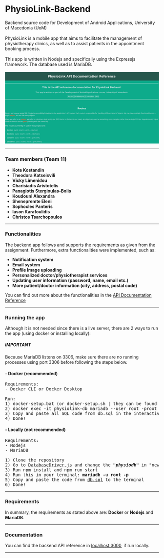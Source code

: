 # PhysioLink-Backend
Backend source code for Development of Android Applications, University of Macedonia (UoM)
<br>
<br>
PhysioLink is a mobile app that aims to facilitate the management of physiotherapy clinics, as well as to assist patients in the appointment booking process. 
<br>
<br>
This app is written in Nodejs and specifically using the Expressjs framework. The database used is MariaDB.
<br>
<br>
<img src="screenshots/api-reference.png" />
<hr>

### Team members (Team 11)
<ul>
    <li><b>Kote Kostandin</b></li>
    <li><b>Theodora Katseisvili</b></li>
    <li><b>Vicky Limenidou</b></li>
    <li><b>Charisiadis Aristotelis</b></li>
    <li><b>Panagiotis Stergioulas-Bolis</b></li>
    <li><b>Koudouni Alexandra</b></li>
    <li><b>Shenepremte Eleni</b></li>
    <li><b>Sophocles Panteris</b></li>
    <li><b>Iason Karafoulidis</b></li>
    <li><b>Christos Tsarchopoulos</b></li>
</ul>
<hr>

### Functionalities
The backend app follows and supports the requirements as given from the assignment. 
Furthermore, extra functionalities were implemented, such as:
<ul>
	<li><b>Notification system</b></li>
	<li><b>Email system</b></li>
	<li><b>Profile Image uploading</b></li>
	<li><b>Personalized doctor/physiotherapist services</b></li>
	<li><b>Updating user information (password, name, email etc.)</b></li>
	<li><b>More patient/doctor information (city, address, postal code)</b></li>
</ul>

You can find out more about the functionalities in the [API Documentation Reference](https://github.com/setokk/PhysioLink-Backend/blob/main/documentation/mobile-documentation.html)

<hr>

### Running the app
Although it is not needed since there is a live server, there are 2 ways to run the app (using docker or installing locally):

##### IMPORTANT
Because MariaDB listens on 3306, make sure there are no running processes using port 3306 before following the steps below.
#### - Docker (recommended)
<pre>
Requirements:
- Docker CLI or Docker Desktop

Run:
1) docker-setup.bat (or docker-setup.sh | they can be found in the root path of the project)
2) docker exec -it physiolink-db mariadb --user root -proot
3) Copy and paste all SQL code from db.sql in the interactive terminal (db.sql can also be found in the root path of the project)
4) Done!
</pre>

#### - Locally (not recommended)

<pre>
Requirements:
- Nodejs
- MariaDB

1) Clone the repository
2) Go to <a href="https://github.com/setokk/PhysioLink-Backend/blob/main/utils/db/DatabaseDriver.js">DatabaseDriver.js</a> and change the <i><b>"physiodb"</b></i> in "new DatabaseConnector(<b>"physiodb"</b>, "root", "root", DB_CONN_LIMIT)" to <i><b>"localhost"</b></i>
3) Run npm install and npm run start
4) Run this in your terminal: <b>mariadb -u root -p</b>
5) Copy and paste the code from <a href="https://github.com/setokk/PhysioLink-Backend/blob/main/db.sql">db.sql</a> to the terminal
6) Done!
</pre>
<hr>

### Requirements
In summary, the requirements as stated above are:
<b>Docker</b> or <b>Nodejs</b> and <b>MariaDB</b>.

<hr>

### Documentation
You can find the backend API reference in <a href="http://localhost:3000/physiolink/api">localhost:3000</a>, if run locally.

<hr>
